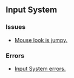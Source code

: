 ## Input System
### Issues
- [Mouse look is jumpy.](Input%20System/Mouse%20Delta%20Time.md)
### Errors
- [Input System errors.](Input%20System/Errors.md)
